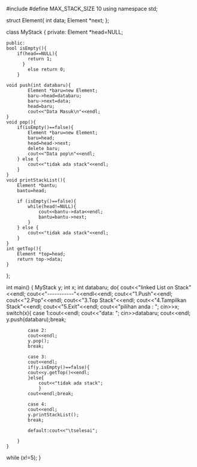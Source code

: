 #include <iostream>
#define MAX_STACK_SIZE 10
using namespace std;

struct Element{
    int data;
    Element *next;
};

class MyStack {
    private:
	Element *head=NULL;

    public:
    bool isEmpty(){
        if(head==NULL){
        	return 1;
          }
        	else return 0;
		}

    void push(int databaru){
			Element *baru=new Element;
	    	baru->head=databaru;
	        baru->next=data;
	        head=baru;
	        cout<<"Data Masuk\n"<<endl;
    }
    void pop(){
    	if(isEmpty()==false){
    		Element *baru=new Element;
    		baru=head;
			head=head->next;
			delete baru;
			cout<<"Data pop\n"<<endl;
        } else {
            cout<<"tidak ada stack"<<endl;
        }
    }
    void printStackList(){
    	Element *bantu;
    	bantu=head;

        if (isEmpty()==false){
            while(head!=NULL){
            	cout<<bantu->data<<endl;
            	bantu=bantu->next;
			}
        } else {
            cout<<"tidak ada stack"<<endl;
        }
    }
    int getTop(){
    	Element *top=head;
        return top->data;
    }
};

int main()
{
    MyStack y;
    int x;
	int databaru;
	do{
		cout<<"linked List on Stack"<<endl;
		cout<<"-----------"<<endl<<endl;
		cout<<"1.Push"<<endl;
		cout<<"2.Pop"<<endl;
		cout<<"3.Top Stack"<<endl;
		cout<<"4.Tampilkan Stack"<<endl;
		cout<<"5.Exit"<<endl;
		cout<<"pilihan anda : ";
		cin>>x;
		switch(x){
			case 1:cout<<endl;
			cout<<"data: ";
			cin>>databaru;
			cout<<endl;
			y.push(databaru);break;

			case 2:
			cout<<endl;
			y.pop();
			break;

			case 3:
			cout<<endl;
			if(y.isEmpty()==false){
			cout<<y.getTop()<<endl;
			}else{
				cout<<"tidak ada stack";
				}
			cout<<endl;break;

			case 4:
			cout<<endl;
			y.printStackList();
			break;

			default:cout<<"\tselesai";

		}
	}
while (x!=5);
}
